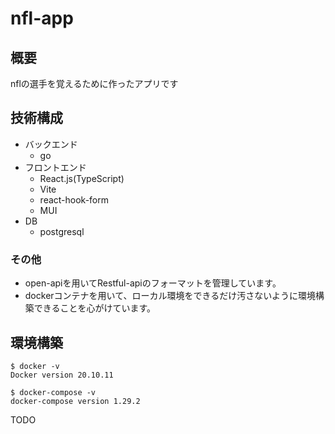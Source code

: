 # nfl-app
概要
-
nflの選手を覚えるために作ったアプリです

技術構成
-
* バックエンド
  * go
* フロントエンド
  * React.js(TypeScript)
  * Vite
  * react-hook-form
  * MUI
* DB
  * postgresql

### その他
* open-apiを用いてRestful-apiのフォーマットを管理しています。
* dockerコンテナを用いて、ローカル環境をできるだけ汚さないように環境構築できることを心がけています。

環境構築
-
```
$ docker -v
Docker version 20.10.11
```
```
$ docker-compose -v
docker-compose version 1.29.2
```
TODO